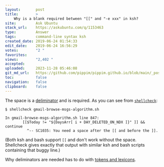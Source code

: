 ```yaml
---
layout:       post
title:        >
    Why is a blank required between "[[" and "-e xxx" in ksh?
site:         Ask Ubuntu
stack_url:    https://askubuntu.com/q/1153463
type:         Answer
tags:         command-line syntax ksh
created_date: 2019-06-24 01:54:33
edit_date:    2019-06-24 16:56:29
votes:        "2 "
favorites:    
views:        "2,402 "
accepted:     
uploaded:     2023-11-28 05:46:08
git_md_url:   https://github.com/pippim/pippim.github.io/blob/main/_posts/2019/2019-06-24-Why-is-a-blank-required-between-____-and-_-e-xxx_-in-ksh_.md
toc:          false
navigation:   false
clipboard:    false
---
```


The space is a [deliminator][1] and is required. As you can see from [`shellcheck`][2]:

``` 
$ shellcheck gmail-browse-msgs-algorithm.sh

In gmail-browse-msgs-algorithm.sh line 847:
        [[$Today != "${DaysArr[ i + DAY_DELETED_ON_NDX ]}" ]] && continue
          ^-- SC1035: You need a space after the [[ and before the ]].
```

(Both ksh and bash support `[[` and don't work without the space. Shellcheck gives exactly that output with similar ksh and bash scripts containing that buggy line.)

Why deliminators are needed has to do with [tokens and lexicons][3].


  [1]: https://web.archive.org/web/20130827121341/http://cosman246.com/jargon.html#deliminator
  [2]: http://manpages.ubuntu.com/manpages/xenial/en/man1/shellcheck.1.html
  [3]: https://www.cs.auckland.ac.nz/references/unix/digital/AQTLTBTE/DOCU_002.HTM
